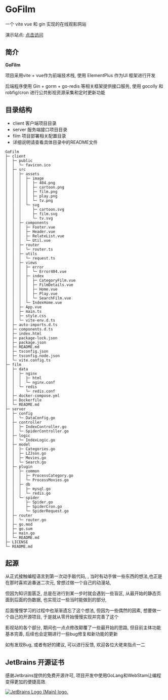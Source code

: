 # GoFilm

一个 vite vue 和 gin 实现的在线观影网站

演示站点: [点击访问](http://119.23.231.91:3600)

## 简介

**GoFilm** 

项目采用vite + vue作为前端技术栈, 使用 ElementPlus 作为UI 框架进行开发

后端程序使用 Gin + gorm + go-redis 等相关框架提供接口服务, 使用 gocolly 和 robfig/cron 进行公共影视资源采集和定时更新功能

## 目录结构

- client 客户端项目目录
- server 服务端接口项目目录
- film 项目部署相关配置目录
- 详细说明请查看具体目录中的README文件

```text
GoFilm                          
├─ client                             
│  ├─ public                     
│  │  └─ favicon.ico             
│  ├─ src                        
│  │  ├─ assets                  
│  │  │  ├─ image                
│  │  │  │  ├─ 404.png           
│  │  │  │  ├─ cartoon.png       
│  │  │  │  ├─ film.png          
│  │  │  │  ├─ play.png          
│  │  │  │  └─ tv.png            
│  │  │  └─ svg                  
│  │  │     ├─ cartoon.svg       
│  │  │     ├─ film.svg          
│  │  │     └─ tv.svg            
│  │  ├─ components              
│  │  │  ├─ Footer.vue           
│  │  │  ├─ Header.vue           
│  │  │  ├─ RelateList.vue       
│  │  │  └─ Util.vue             
│  │  ├─ router                  
│  │  │  └─ router.ts            
│  │  ├─ utils                   
│  │  │  └─ request.ts           
│  │  ├─ views                   
│  │  │  ├─ error                
│  │  │  │  └─ Error404.vue      
│  │  │  ├─ index                
│  │  │  │  ├─ CategoryFilm.vue  
│  │  │  │  ├─ FilmDetails.vue   
│  │  │  │  ├─ Home.vue          
│  │  │  │  ├─ Play.vue          
│  │  │  │  └─ SearchFilm.vue    
│  │  │  └─ IndexHome.vue        
│  │  ├─ App.vue                 
│  │  ├─ main.ts                 
│  │  ├─ style.css               
│  │  └─ vite-env.d.ts           
│  ├─ auto-imports.d.ts          
│  ├─ components.d.ts            
│  ├─ index.html                 
│  ├─ package-lock.json          
│  ├─ package.json               
│  ├─ README.md                  
│  ├─ tsconfig.json              
│  ├─ tsconfig.node.json         
│  └─ vite.config.ts             
├─ film                          
│  ├─ data                       
│  │  ├─ nginx                   
│  │  │  ├─ html                 
│  │  │  └─ nginx.conf           
│  │  └─ redis                   
│  │     └─ redis.conf           
│  ├─ docker-compose.yml         
│  ├─ Dockerfile                 
│  └─ README.md                  
├─ server                        
│  ├─ config                     
│  │  └─ DataConfig.go           
│  ├─ controller                 
│  │  ├─ IndexController.go      
│  │  └─ SpiderController.go     
│  ├─ logic                      
│  │  └─ IndexLogic.go           
│  ├─ model                      
│  │  ├─ Categories.go           
│  │  ├─ LZJson.go               
│  │  ├─ Movies.go               
│  │  └─ Search.go               
│  ├─ plugin                     
│  │  ├─ common                  
│  │  │  ├─ ProcessCategory.go   
│  │  │  └─ ProcessMovies.go     
│  │  ├─ db                      
│  │  │  ├─ mysql.go             
│  │  │  └─ redis.go             
│  │  └─ spider                  
│  │     ├─ Spider.go            
│  │     ├─ SpiderCron.go        
│  │     └─ SpiderRequest.go     
│  ├─ router                     
│  │  └─ router.go               
│  ├─ go.mod                     
│  ├─ go.sum                     
│  ├─ main.go                    
│  └─ README.md                  
├─ LICENSE                       
└─ README.md                     
```



## 起源

从正式接触编程语言到第一次动手敲代码, , 当时有动手做一些东西的想法,也正是在那时喜欢追番迷二次元, 曾想过做一个自己的动漫站,

但因为知识面匮乏, 总是在进行到某一步时就会遇到一些盲区, 从最开始的静态页面到后面的伪数据, 也实现过一些当时能做到的部分, 

后面慢慢学习的过程中也渐渐遗忘了这个想法, 但因为一些偶然的因素, 想要做一个自己的开源项目, 于是就从零开始慢慢实现并完善了这个

影视站的各个部分, 期间也一点点修改颠覆了一些最开始的思路, 但目前主体功能基本完善, 后续也会定期进行一些bug修复和新功能的更新

如有发现Bug, 或者有好的建议, 可以进行反馈, 欢迎各位大佬来指点一二





## JetBrains 开源证书

感谢Jetbrains提供的免费开源许可, 项目开发中使用GoLang和WebStam让编程变得更加的便捷高效.



<a href="https://www.jetbrains.com/?from=GoFilm" target="_blank"><img src="https://resources.jetbrains.com/storage/products/company/brand/logos/jb_beam.svg" alt="JetBrains Logo (Main) logo."></a>



